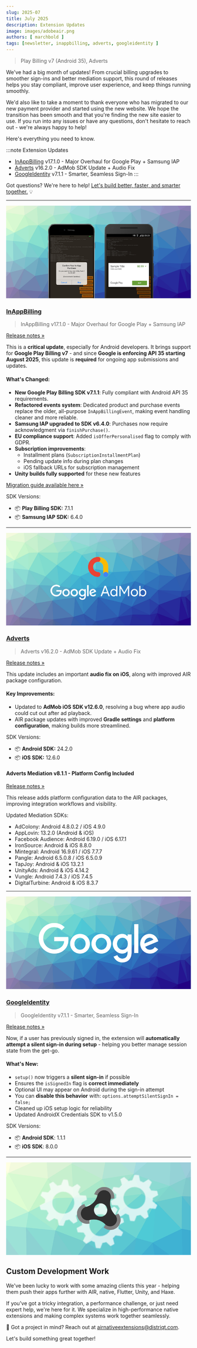 ```yaml
---
slug: 2025-07
title: July 2025
description: Extension Updates
image: images/adobeair.png
authors: [ marchbold ]
tags: [newsletter, inappbilling, adverts, googleidentity ]
---
```


> Play Billing v7 (Android 35), Adverts

We've had a big month of updates! From crucial billing upgrades to smoother sign-ins and better mediation support, this round of releases helps you stay compliant, improve user experience, and keep things running smoothly. 

We'd also like to take a moment to thank everyone who has migrated to our new payment provider and started using the new website. We hope the transition has been smooth and that you're finding the new site easier to use. If you run into any issues or have any questions, don't hesitate to reach out - we're always happy to help!

<!-- truncate -->

Here's everything you need to know.

:::note Extension Updates
- [InAppBilling](#inappbilling) v17.1.0 - Major Overhaul for Google Play + Samsung IAP
- [Adverts](#adverts)  v16.2.0 - AdMob SDK Update + Audio Fix
- [GoogleIdentity](#googleidentity)  v7.1.1 - Smarter, Seamless Sign-In
:::


Got questions? We're here to help! [Let's build better, faster, and smarter together.](#custom-development-work) 💡

---

![](images/inappbilling.png)

### [InAppBilling](https://airnativeextensions.com/extension/com.distriqt.InAppBilling)

> InAppBilling v17.1.0 - Major Overhaul for Google Play + Samsung IAP  

[Release notes »](https://github.com/distriqt/ANE-InAppBilling/releases/tag/v17.1.0)

This is a **critical update**, especially for Android developers. It brings support for **Google Play Billing v7** - and since **Google is enforcing API 35 starting August 2025**, this update is **required** for ongoing app submissions and updates.

#### What's Changed:
- **New Google Play Billing SDK v7.1.1**: Fully compliant with Android API 35 requirements.
- **Refactored events system**: Dedicated product and purchase events replace the older, all-purpose `InAppBillingEvent`, making event handling cleaner and more reliable.
- **Samsung IAP upgraded to SDK v6.4.0**: Purchases now require acknowledgment via `finishPurchase()`.
- **EU compliance support**: Added `isOfferPersonalised` flag to comply with GDPR.
- **Subscription improvements**:
  - Installment plans (`SubscriptionInstallmentPlan`)
  - Pending update info during plan changes
  - iOS fallback URLs for subscription management
- **Unity builds fully supported** for these new features

[Migration guide available here »](https://docs.airnativeextensions.com/docs/inappbilling/migration-v17.0)  

SDK Versions:
- 📦 **Play Billing SDK:** 7.1.1
- 📦 **Samsung IAP SDK:** 6.4.0

---

![](images/admob.png)

### [Adverts](https://airnativeextensions.com/extension/com.distriqt.Adverts)

> Adverts v16.2.0 - AdMob SDK Update + Audio Fix  

[Release notes »](https://github.com/distriqt/ANE-Adverts/releases/tag/v16.2.0)

This update includes an important **audio fix on iOS**, along with improved AIR package configuration.

#### Key Improvements:
- Updated to **AdMob iOS SDK v12.6.0**, resolving a bug where app audio could cut out after ad playback.
- AIR package updates with improved **Gradle settings** and **platform configuration**, making builds more streamlined.

SDK Versions:
- 📦 **Android SDK:** 24.2.0  
- 📦 **iOS SDK:** 12.6.0


#### Adverts Mediation v8.1.1 - Platform Config Included

[Release notes »](https://github.com/distriqt/ANE-Adverts-Mediation/releases/tag/v8.1.1)

This release adds platform configuration data to the AIR packages, improving integration workflows and visibility.

Updated Mediation SDKs:
- AdColony: Android 4.8.0.2 / iOS 4.9.0
- AppLovin: 13.2.0 (Android & iOS)
- Facebook Audience: Android 6.19.0 / iOS 6.17.1
- IronSource: Android & iOS 8.8.0
- Mintegral: Android 16.9.61 / iOS 7.7.7
- Pangle: Android 6.5.0.8 / iOS 6.5.0.9
- TapJoy: Android & iOS 13.2.1
- UnityAds: Android & iOS 4.14.2
- Vungle: Android 7.4.3 / iOS 7.4.5
- DigitalTurbine: Android & iOS 8.3.7


---

![](images/google.png)

### [GoogleIdentity](https://airnativeextensions.com/extension/com.distriqt.GoogleIdentity)

> GoogleIdentity v7.1.1 - Smarter, Seamless Sign-In  

[Release notes »](https://github.com/distriqt/ANE-GoogleIdentity/releases/tag/v7.1.1)

Now, if a user has previously signed in, the extension will **automatically attempt a silent sign-in during setup** - helping you better manage session state from the get-go.

#### What's New:
- `setup()` now triggers a **silent sign-in** if possible
- Ensures the `isSignedIn` flag is **correct immediately**
- Optional UI may appear on Android during the sign-in attempt
- You can **disable this behavior** with: `options.attemptSilentSignIn = false;`
- Cleaned up iOS setup logic for reliability
- Updated AndroidX Credentials SDK to v1.5.0

SDK Versions:
- 📦 **Android SDK**: 1.1.1
- 📦 **iOS SDK**: 8.0.0

  
---

![](images/custom-development.png)

## Custom Development Work

We've been lucky to work with some amazing clients this year - helping them push their apps further with AIR, native, Flutter, Unity, and Haxe.

If you've got a tricky integration, a performance challenge, or just need expert help, we're here for it. We specialize in high-performance native extensions and making complex systems work together seamlessly.

📩 Got a project in mind? Reach out at [airnativeextensions@distriqt.com](mailto:airnativeextensions@distriqt.com).

Let's build something great together!
